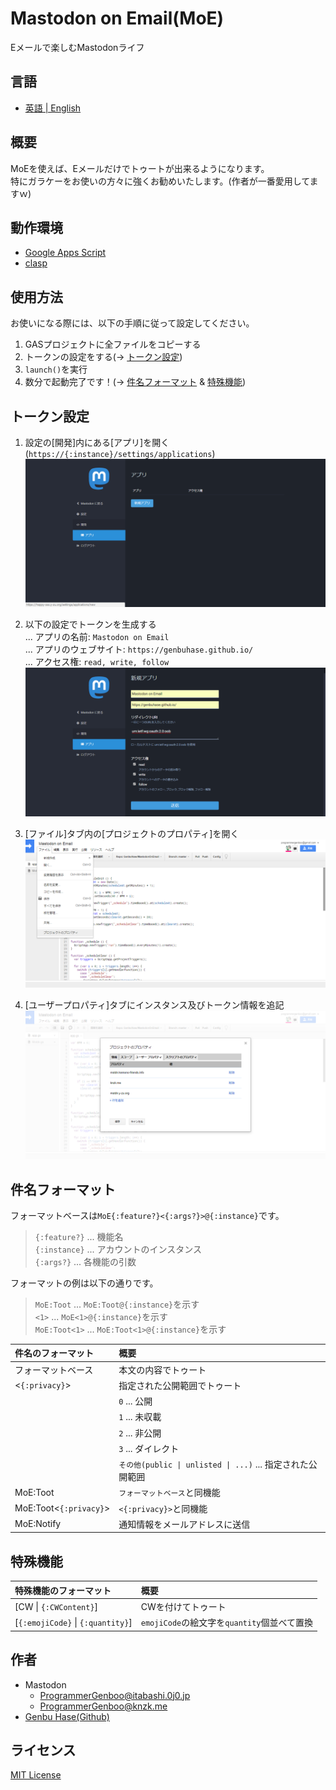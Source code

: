# Mastodon on Email(MoE)
Eメールで楽しむMastodonライフ


## 言語
* [英語 | English](/README.md)


## 概要
MoEを使えば、Eメールだけでトゥートが出来るようになります。<br />
特にガラケーをお使いの方々に強くお勧めいたします。(作者が一番愛用してますｗ)


## 動作環境
* [Google Apps Script](https://www.google.com/script/start)
* [clasp](https://github.com/google/clasp)


## 使用方法
お使いになる際には、以下の手順に従って設定してください。
1.	GASプロジェクトに全ファイルをコピーする
2.	トークンの設定をする(→ [トークン設定](#トークン設定))
3.	`launch()`を実行
4.	数分で起動完了です！(→ [件名フォーマット](#件名フォーマット) & [特殊機能](#特殊機能))


## トークン設定
1.	設定の[開発]内にある[アプリ]を開く(`https://{:instance}/settings/applications`)<br />
	![アプリケーション設定](assets/images/001.png)

2.	以下の設定でトークンを生成する<br />
	... アプリの名前: `Mastodon on Email`<br />
	... アプリのウェブサイト: `https://genbuhase.github.io/`<br />
	... アクセス権: `read, write, follow`<br />
	![トークン設定](assets/images/002.png)

3.	[ファイル]タブ内の[プロジェクトのプロパティ]を開く<br />
	![プロジェクトのプロパティ](assets/images/003.png)

4.	[ユーザープロパティ]タブにインスタンス及びトークン情報を追記<br />
	![ユーザープロパティ](assets/images/004.png)


## 件名フォーマット
フォーマットベースは`MoE{:feature?}<{:args?}>@{:instance}`です。
> `{:feature?}` ... 機能名<br />
> `{:instance}` ... アカウントのインスタンス<br />
> `{:args?}` ... 各機能の引数

フォーマットの例は以下の通りです。
> `MoE:Toot` ... `MoE:Toot@{:instance}`を示す<br />
> `<1>` ... `MoE<1>@{:instance}`を示す<br />
> `MoE:Toot<1>` ... `MoE:Toot<1>@{:instance}`を示す

| 件名のフォーマット | 概要 |
|:----------|:----------|
| フォーマットベース | 本文の内容でトゥート |
| <`{:privacy}`> | 指定された公開範囲でトゥート |
|| `0` ... 公開 |
|| `1` ... 未収載 |
|| `2` ... 非公開 |
|| `3` ... ダイレクト |
|| `その他(public \| unlisted \| ...)` ... 指定された公開範囲 |
| MoE:Toot | `フォーマットベース`と同機能 |
| MoE:Toot<`{:privacy}`> | `<{:privacy}>`と同機能 |
| MoE:Notify | 通知情報をメールアドレスに送信 |


## 特殊機能
| 特殊機能のフォーマット | 概要 |
|:----------|:----------|
| [CW \| `{:CWContent}`] | CWを付けてトゥート |
| [`{:emojiCode}` \| `{:quantity}`] | `emojiCode`の絵文字を`quantity`個並べて置換 |


## 作者
* Mastodon
  * [ProgrammerGenboo@itabashi.0j0.jp](https://itabashi.0j0.jp/@ProgrammerGenboo)
  * [ProgrammerGenboo@knzk.me](https://knzk.me/@ProgrammerGenboo)
* [Genbu Hase(Github)](https://github.com/GenbuHase)


## ライセンス
[MIT License](/LICENSE)